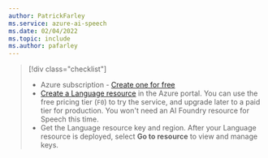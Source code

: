 ```yaml
---
author: PatrickFarley
ms.service: azure-ai-speech
ms.date: 02/04/2022
ms.topic: include
ms.author: pafarley
---
```


> [!div class="checklist"]
> * Azure subscription - [Create one for free](https://azure.microsoft.com/free/cognitive-services)
> * <a href="https://portal.azure.com/#create/Microsoft.CognitiveServicesTextAnalytics"  title="Create a Language resource"  target="_blank">Create a Language resource</a> in the Azure portal. You can use the free pricing tier (`F0`) to try the service, and upgrade later to a paid tier for production. You won't need an AI Foundry resource for Speech this time. 
> * Get the Language resource key and region. After your Language resource is deployed, select **Go to resource** to view and manage keys. 
